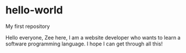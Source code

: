# hello-world
My first repository

Hello everyone,
Zee here, I am a website developer who wants to learn a software programming language. I hope I can get through all this!
